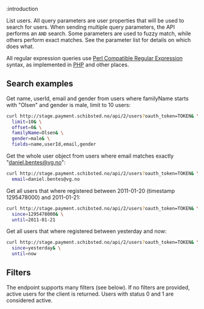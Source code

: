 :introduction

List users. All query parameters are user properties that will be used to search
for users. When sending multiple query parameters, the API performs an `AND`
search. Some parameters are used to fuzzy match, while others perform exact
matches. See the parameter list for details on which does what.

All regular expression queries use
[Perl Compatible Regular Expression](http://en.wikipedia.org/wiki/Perl_Compatible_Regular_Expressions)
syntax, as implemented in
[PHP](http://www.php.net/manual/en/reference.pcre.pattern.syntax.php) and other
places.

## Search examples

Get name, userId, email and gender from users where familyName starts with
"Olsen" and gender is male, limit to 10 users:

```sh
curl http://stage.payment.schibsted.no/api/2/users?oauth_token=TOKEN& \
  limit=10& \
  offset=0& \
  familyName=Olsen& \
  gender=male& \
  fields=name,userId,email,gender
```

Get the whole user object from users where email matches exactly
"daniel.bentes@vg.no":

```sh
curl http://stage.payment.schibsted.no/api/2/users?oauth_token=TOKEN& \
  email=daniel.bentes@vg.no
```

Get all users that where registered between 2011-01-20 (timestamp 1295478000)
and 2011-01-21:

```sh
curl http://stage.payment.schibsted.no/api/2/users?oauth_token=TOKEN& \
  since=1295478000& \
  until=2011-01-21
```

Get all users that where registered between yesterday and now:

```sh
curl http://stage.payment.schibsted.no/api/2/users?oauth_token=TOKEN& \
  since=yesterday& \
  until=now
```

## Filters

The endpoint supports many filters (see below). If no filters are provided,
active users for the client is returned. Users with status 0 and 1 are
considered active.
